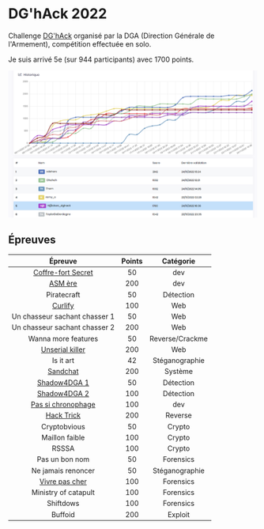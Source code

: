 # DG'hAck 2022

Challenge [DG'hAck](https://www.dghack.fr/) organisé par la DGA (Direction Générale de l'Armement), compétition effectuée en solo.

Je suis arrivé 5e (sur 944 participants) avec 1700 points.

![scoreboard](images/scoreboard.png)

## Épreuves

| Épreuve | Points | Catégorie |
|:-------:|:------:|:---------:|
| [Coffre-fort Secret](Dev/Coffre.md) | 50 | dev |
| [ASM ère](Dev/ASM.md) | 200 | dev |
| Piratecraft | 50 | Détection |
| [Curlify](Web/Curlify.md) | 100 | Web |
| Un chasseur sachant chasser 1 | 50 | Web |
| Un chasseur sachant chasser 2 | 200 | Web |
| Wanna more features | 50 | Reverse/Crackme |
| [Unserial killer](Web/Unserial.md) | 200 | Web |
| Is it art | 42 | Stéganographie |
| [Sandchat](Systeme/Sandchat.md) | 200 | Système |
| [Shadow4DGA 1](Detection/Shadow4DGA.md) | 50 | Détection |
| [Shadow4DGA 2](Detection/Shadow4DGA.md#seconde-partie) | 100 | Détection |
| [Pas si chronophage](Dev/Chronophage.md) | 100 | dev |
| [Hack Trick](Reverse/HackTrick.md) | 200 | Reverse |
| Cryptobvious | 50 | Crypto |
| Maillon faible | 100 | Crypto |
| RSSSA | 100 | Crypto |
| Pas un bon nom | 50 | Forensics |
| Ne jamais renoncer | 50 | Stéganographie |
| [Vivre pas cher](Forensics/VivrePasCher.md) | 100 | Forensics |
| Ministry of catapult | 100 | Forensics |
| Shiftdows | 100 | Forensics |
| Buffoid | 200 | Exploit |
